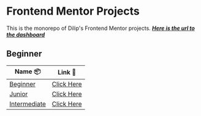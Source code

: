 # Frontend Mentor Projects

This is the monorepo of Dilip's Frontend Mentor projects. **_[Here is the url to the dashboard](https://curiousdilip.github.io/frontend-mentor)_**

## Beginner

| Name 📦                          | Link 🔗                                                                                                                      |
| -- | -- |
| [Beginner](./beginner/)  |  [Click Here](https://curiousdilip.github.io/frontend-mentor/beginner/index.html)  |
| [Junior](./junior)  |[Click Here](https://curiousdilip.github.io/frontend-mentor/junior/index.html)  |
| [Intermediate](./intermediate)   |  [Click Here](https://curiousdilip.github.io/frontend-mentor/intermediate/index.html)  |

